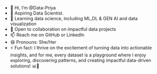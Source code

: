 - 👋 Hi, I’m @Data-Priya
- 👀 Aspiring Data Scientist.
- 🌱 Learning data science, including ML,DL & GEN AI and data visualization
- 💞️ Open to collaboration on impactful data projects
- 📫 Reach me on GitHub or LinkedIn
- 😄 Pronouns: She/Her
- ⚡ Fun fact:  I thrive on the excitement of turning data into actionable insights, and for me, every dataset is a playground where I enjoy exploring, discovering patterns, and creating impactful data-driven solutions! 📊🎉

<!---
Data-Priya/Data-Priya is a ✨ special ✨ repository because its `README.md` (this file) appears on your GitHub profile.
You can click the Preview link to take a look at your changes.
--->
